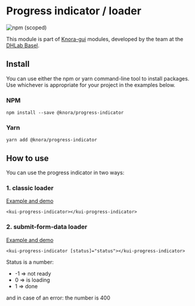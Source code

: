 # Progress indicator / loader
![npm (scoped)](https://img.shields.io/npm/v/@knora/progress-indicator.svg)

This module is part of [Knora-gui](https://github.com/dhlab-basel/Knora-gui) modules, developed by the team at the [DHLab Basel](http://dhlab.unibas.ch).

## Install
You can use either the npm or yarn command-line tool to install packages. Use whichever is appropriate for your project in the examples below.

### NPM
`npm install --save @knora/progress-indicator`

### Yarn
`yarn add @knora/progress-indicator`

## How to use
You can use the progress indicator in two ways:

### 1. classic loader
[Example and demo](https://stackblitz.com/edit/knora-progress-indicator)

`<kui-progress-indicator></kui-progress-indicator>`

### 2. submit-form-data loader
[Example and demo](https://stackblitz.com/edit/knora-progress-indicator)

`<kui-progress-indicator [status]="status"></kui-progress-indicator>`

Status is a number:
* -1 => not ready
*  0 => is loading
*  1 => done

and in case of an error: the number is 400
